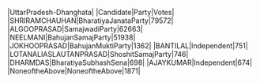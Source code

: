  
|UttarPradesh-Dhanghata|
|Candidate|Party|Votes|
|SHRIRAMCHAUHAN|BharatiyaJanataParty|79572|
|ALGOOPRASAD|SamajwadiParty|62663|
|NEELMANI|BahujanSamajParty|51938|
|JOKHOOPRASAD|BahujanMuktiParty|1362|
|BANTILAL|Independent|751|
|LOTANALIASLAUTANPRASAD|ShoshitSamajParty|746|
|DHARMDAS|BharatiyaSubhashSena|698|
|AJAYKUMAR|Independent|674|
|NoneoftheAbove|NoneoftheAbove|1871|
